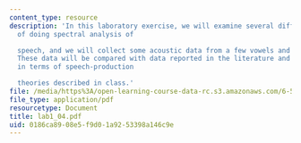 ```yaml
---
content_type: resource
description: 'In this laboratory exercise, we will examine several different ways
  of doing spectral analysis of

  speech, and we will collect some acoustic data from a few vowels and consonants.
  These data will be compared with data reported in the literature and will be interpreted
  in terms of speech-production

  theories described in class.'
file: /media/https%3A/open-learning-course-data-rc.s3.amazonaws.com/6-541j-speech-communication-spring-2004/0186ca8908e5f9d01a9253398a146c9e_lab1_04.pdf
file_type: application/pdf
resourcetype: Document
title: lab1_04.pdf
uid: 0186ca89-08e5-f9d0-1a92-53398a146c9e
---
```


